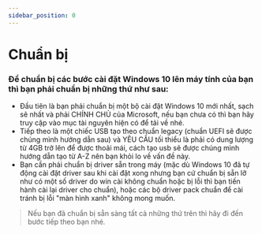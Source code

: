```yaml
---
sidebar_position: 0
---
```


# Chuẩn bị
### Để chuẩn bị các bước cài đặt Windows 10 lên máy tính của bạn thì bạn phải chuẩn bị những thứ như sau:
- Đầu tiên là bạn phải chuẩn bị một bộ cài đặt Windows 10 mới nhất, sạch sẽ nhất và phải CHÍNH CHỦ của Microsoft, nếu bạn chưa có thì bạn hãy truy cập vào mục tài nguyên hiện có để tải về nhé.
- Tiếp theo là một chiếc USB tạo theo chuẩn legacy (chuẩn UEFI sẽ được chúng mình hướng dẫn sau) và YÊU CẦU tối thiểu là phải có dung lượng từ 4GB trở lên để được thoải mái, cách tạo usb sẽ được chúng mình hướng dẫn tạo từ A-Z nên bạn khỏi lo về vấn đề này.
- Bạn cần phải chuẩn bị driver sẵn trong máy (mặc dù Windows 10 đã tự động cài đặt driver sau khi cài đặt xong nhưng bạn cứ chuẩn bị sẵn lỡ như có một số driver do win cài không chuẩn hoặc bị lỗi thì bạn tiến hành cài lại driver cho chuẩn), hoặc các bộ driver pack chuẩn để cài tránh bị lỗi "màn hình xanh" không mong muốn.
> Nếu bạn đã chuẩn bị sẵn sàng tất cả những thứ trên thì hãy đi đến bước tiếp theo bạn nhé.
